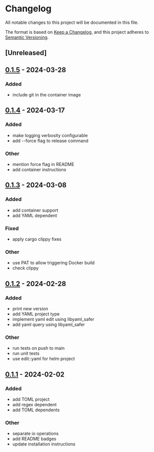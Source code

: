 # Changelog
All notable changes to this project will be documented in this file.

The format is based on [Keep a Changelog](https://keepachangelog.com/en/1.0.0/),
and this project adheres to [Semantic Versioning](https://semver.org/spec/v2.0.0.html).

## [Unreleased]

## [0.1.5](https://github.com/jannekem/monoverse/compare/v0.1.4...v0.1.5) - 2024-03-28

### Added
- include git in the container image

## [0.1.4](https://github.com/jannekem/monoverse/compare/v0.1.3...v0.1.4) - 2024-03-17

### Added
- make logging verbosity configurable
- add --force flag to release command

### Other
- mention force flag in README
- add container instructions

## [0.1.3](https://github.com/jannekem/monoverse/compare/v0.1.2...v0.1.3) - 2024-03-08

### Added
- add container support
- add YAML dependent

### Fixed
- apply cargo clippy fixes

### Other
- use PAT to allow triggering Docker build
- check clippy

## [0.1.2](https://github.com/jannekem/monoverse/compare/v0.1.1...v0.1.2) - 2024-02-28

### Added
- print new version
- add YAML project type
- implement yaml edit using libyaml_safer
- add yaml query using libyaml_safer

### Other
- run tests on push to main
- run unit tests
- use edit::yaml for helm project

## [0.1.1](https://github.com/jannekem/monoverse/compare/v0.1.0...v0.1.1) - 2024-02-02

### Added
- add TOML project
- add regex dependent
- add TOML dependents

### Other
- separate io operations
- add README badges
- update installation instructions
